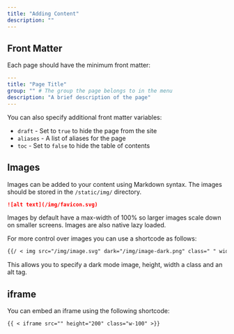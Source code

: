 ```yaml
---
title: "Adding Content"
description: ""
---
```


## Front Matter

Each page should have the minimum front matter:

```yml
---
title: "Page Title"
group: "" # The group the page belongs to in the menu
description: "A brief description of the page"
---
```

You can also specify additional front matter variables:

- `draft` - Set to `true` to hide the page from the site
- `aliases` - A list of aliases for the page
- `toc` - Set to `false` to hide the table of contents

## Images

Images can be added to your content using Markdown syntax. The images should be stored in the `/static/img/` directory.

```markdown
![alt text](/img/favicon.svg)
```

Images by default have a max-width of 100% so larger images scale down on smaller screens. Images are also native lazy loaded.

For more control over images you can use a shortcode as follows:

```markdown
{{/ < img src="/img/image.svg" dark="/img/image-dark.png" class=" " width="128" height="128" alt=" " >\}}
```

This allows you to specify a dark mode image, height, width a class and an alt tag.

## iframe

You can embed an iframe using the following shortcode:

```markdown
{{ < iframe src="" height="200" class="w-100" >}}
```
